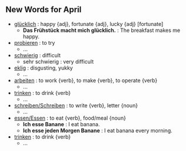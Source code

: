 ## New Words for April

- [glücklich](http://www.dict.cc/?s=gl%C3%BCcklich) : happy {adj}, fortunate {adj}, lucky {adj} [fortunate]
  - **Das Frühstück macht mich glücklich.** : The breakfast makes me happy.
- [probieren](http://www.dict.cc/?s=probieren) : to try
  - ...
- [schwierig](http://www.dict.cc/?s=schwierig) : difficult
  - sehr schwierig : very difficult
- [eklig](http://www.dict.cc/?s=eklig) : disgusting, yukky
  - ...
- [arbeiten](http://www.linguee.de/deutsch-englisch/search?source=auto&query=arbeiten) : to work {verb}, to make {verb}, to operate {verb}
  - ...
- [trinken](http://www.linguee.de/deutsch-englisch/uebersetzung/trinken.html) : to drink {verb}
  - ...
- [schreiben/Schreiben](http://www.linguee.de/deutsch-englisch/search?source=auto&query=schreiben) :  to write {verb}, letter {noun}
  - ...
- [essen/Essen](http://www.linguee.de/deutsch-englisch/search?source=auto&query=essen) : to eat {verb}, food/meal {noun}
  - **Ich esse Banane** : I eat banana.
  - **Ich esse jeden Morgen Banane** : I eat banana every morning. 
- [trinken](http://www.linguee.de/deutsch-englisch/search?source=auto&query=trinken) : to drink {verb}
  - ...
